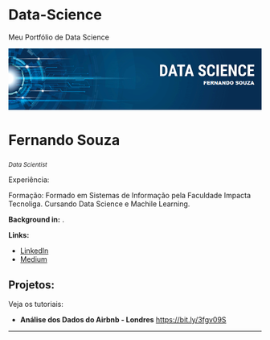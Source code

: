 # Data-Science
Meu Portfólio de Data Science


<p align="center">
  <img src="banner.png" >
</p>

# Fernando Souza
<sub>*Data Scientist* </sub>

Experiência:

Formação: Formado em Sistemas de Informação pela Faculdade Impacta Tecnoliga. Cursando Data Science e Machile Learning.

**Background in:** .

**Links:**
* [LinkedIn](https://www.linkedin.com/in/fernando-souza-7b980123/)
* [Medium](https://medium.com/@fernassouza)


## Projetos:
Veja os tutoriais:

* **Análise dos Dados do Airbnb - Londres** https://bit.ly/3fgv09S


---
